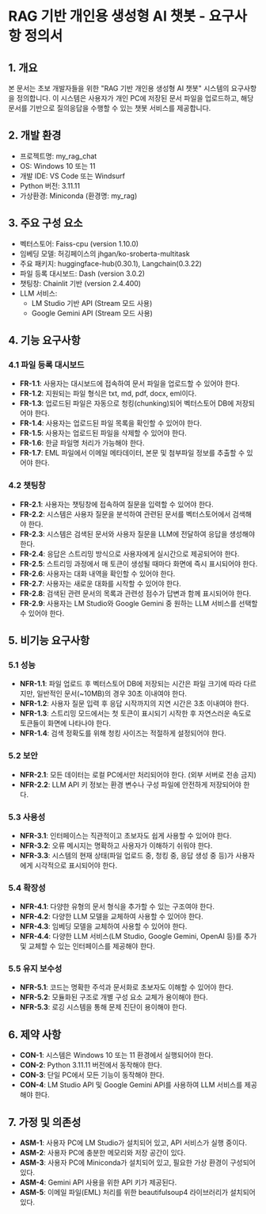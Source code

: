 # RAG 기반 개인용 생성형 AI 챗봇 - 요구사항 정의서

## 1. 개요
본 문서는 초보 개발자들을 위한 "RAG 기반 개인용 생성형 AI 챗봇" 시스템의 요구사항을 정의합니다. 이 시스템은 사용자가 개인 PC에 저장된 문서 파일을 업로드하고, 해당 문서를 기반으로 질의응답을 수행할 수 있는 챗봇 서비스를 제공합니다.

## 2. 개발 환경
- 프로젝트명: my_rag_chat
- OS: Windows 10 또는 11
- 개발 IDE: VS Code 또는 Windsurf
- Python 버전: 3.11.11
- 가상환경: Miniconda (환경명: my_rag)

## 3. 주요 구성 요소
- 벡터스토어: Faiss-cpu (version 1.10.0)
- 임베딩 모델: 허깅페이스의 jhgan/ko-sroberta-multitask
- 주요 패키지: huggingface-hub(0.30.1), Langchain(0.3.22)
- 파일 등록 대시보드: Dash (version 3.0.2)
- 챗팅창: Chainlit 기반 (version 2.4.400)
- LLM 서비스: 
  - LM Studio 기반 API (Stream 모드 사용)
  - Google Gemini API (Stream 모드 사용)

## 4. 기능 요구사항

### 4.1 파일 등록 대시보드
- **FR-1.1**: 사용자는 대시보드에 접속하여 문서 파일을 업로드할 수 있어야 한다.
- **FR-1.2**: 지원되는 파일 형식은 txt, md, pdf, docx, eml이다.
- **FR-1.3**: 업로드된 파일은 자동으로 청킹(chunking)되어 벡터스토어 DB에 저장되어야 한다.
- **FR-1.4**: 사용자는 업로드된 파일 목록을 확인할 수 있어야 한다.
- **FR-1.5**: 사용자는 업로드된 파일을 삭제할 수 있어야 한다.
- **FR-1.6**: 한글 파일명 처리가 가능해야 한다.
- **FR-1.7**: EML 파일에서 이메일 메타데이터, 본문 및 첨부파일 정보를 추출할 수 있어야 한다.

### 4.2 챗팅창
- **FR-2.1**: 사용자는 챗팅창에 접속하여 질문을 입력할 수 있어야 한다.
- **FR-2.2**: 시스템은 사용자 질문을 분석하여 관련된 문서를 벡터스토어에서 검색해야 한다.
- **FR-2.3**: 시스템은 검색된 문서와 사용자 질문을 LLM에 전달하여 응답을 생성해야 한다.
- **FR-2.4**: 응답은 스트리밍 방식으로 사용자에게 실시간으로 제공되어야 한다.
- **FR-2.5**: 스트리밍 과정에서 매 토큰이 생성될 때마다 화면에 즉시 표시되어야 한다.
- **FR-2.6**: 사용자는 대화 내역을 확인할 수 있어야 한다.
- **FR-2.7**: 사용자는 새로운 대화를 시작할 수 있어야 한다.
- **FR-2.8**: 검색된 관련 문서의 목록과 관련성 점수가 답변과 함께 표시되어야 한다.
- **FR-2.9**: 사용자는 LM Studio와 Google Gemini 중 원하는 LLM 서비스를 선택할 수 있어야 한다.

## 5. 비기능 요구사항

### 5.1 성능
- **NFR-1.1**: 파일 업로드 후 벡터스토어 DB에 저장되는 시간은 파일 크기에 따라 다르지만, 일반적인 문서(~10MB)의 경우 30초 이내여야 한다.
- **NFR-1.2**: 사용자 질문 입력 후 응답 시작까지의 지연 시간은 3초 이내여야 한다.
- **NFR-1.3**: 스트리밍 모드에서는 첫 토큰이 표시되기 시작한 후 자연스러운 속도로 토큰들이 화면에 나타나야 한다.
- **NFR-1.4**: 검색 정확도를 위해 청킹 사이즈는 적절하게 설정되어야 한다.

### 5.2 보안
- **NFR-2.1**: 모든 데이터는 로컬 PC에서만 처리되어야 한다. (외부 서버로 전송 금지)
- **NFR-2.2**: LLM API 키 정보는 환경 변수나 구성 파일에 안전하게 저장되어야 한다.

### 5.3 사용성
- **NFR-3.1**: 인터페이스는 직관적이고 초보자도 쉽게 사용할 수 있어야 한다.
- **NFR-3.2**: 오류 메시지는 명확하고 사용자가 이해하기 쉬워야 한다.
- **NFR-3.3**: 시스템의 현재 상태(파일 업로드 중, 청킹 중, 응답 생성 중 등)가 사용자에게 시각적으로 표시되어야 한다.

### 5.4 확장성
- **NFR-4.1**: 다양한 유형의 문서 형식을 추가할 수 있는 구조여야 한다.
- **NFR-4.2**: 다양한 LLM 모델을 교체하여 사용할 수 있어야 한다.
- **NFR-4.3**: 임베딩 모델을 교체하여 사용할 수 있어야 한다.
- **NFR-4.4**: 다양한 LLM 서비스(LM Studio, Google Gemini, OpenAI 등)를 추가 및 교체할 수 있는 인터페이스를 제공해야 한다.

### 5.5 유지 보수성
- **NFR-5.1**: 코드는 명확한 주석과 문서화로 초보자도 이해할 수 있어야 한다.
- **NFR-5.2**: 모듈화된 구조로 개별 구성 요소 교체가 용이해야 한다.
- **NFR-5.3**: 로깅 시스템을 통해 문제 진단이 용이해야 한다.

## 6. 제약 사항
- **CON-1**: 시스템은 Windows 10 또는 11 환경에서 실행되어야 한다.
- **CON-2**: Python 3.11.11 버전에서 동작해야 한다.
- **CON-3**: 단일 PC에서 모든 기능이 동작해야 한다.
- **CON-4**: LM Studio API 및 Google Gemini API를 사용하여 LLM 서비스를 제공해야 한다.

## 7. 가정 및 의존성
- **ASM-1**: 사용자 PC에 LM Studio가 설치되어 있고, API 서비스가 실행 중이다.
- **ASM-2**: 사용자 PC에 충분한 메모리와 저장 공간이 있다.
- **ASM-3**: 사용자 PC에 Miniconda가 설치되어 있고, 필요한 가상 환경이 구성되어 있다.
- **ASM-4**: Gemini API 사용을 위한 API 키가 제공된다.
- **ASM-5**: 이메일 파일(EML) 처리를 위한 beautifulsoup4 라이브러리가 설치되어 있다.
